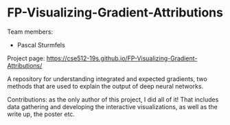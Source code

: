 
# FP-Visualizing-Gradient-Attributions
Team members:  
* Pascal Sturmfels

Project page: https://cse512-19s.github.io/FP-Visualizing-Gradient-Attributions/  

A repository for understanding integrated and expected gradients, two methods
that are used to explain the output of deep neural networks.

Contributions: as the only author of this project, I did all of it! That includes
data gathering and developing the interactive visualizations, as well as the write up, the poster etc.

